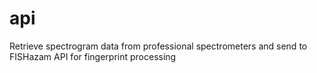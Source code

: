 # api
Retrieve spectrogram data from professional spectrometers and send to FISHazam API for fingerprint processing
